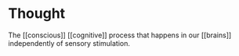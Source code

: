 # Thought

The [[conscious]] [[cognitive]] process that happens in our [[brains]] independently of sensory stimulation.